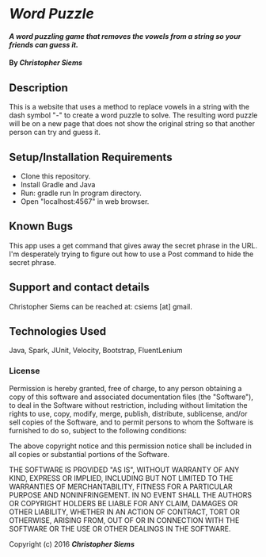 # _Word Puzzle_

#### _A word puzzling game that removes the vowels from a string so your friends can guess it._

#### By _**Christopher Siems**_

## Description

This is a website that uses a method to replace vowels in a string with the dash symbol "-" to create a word puzzle to solve. The resulting word puzzle will be on a new page that does not show the original string so that another person can try and guess it.

## Setup/Installation Requirements

* Clone this repository.
* Install Gradle and Java
* Run:
  gradle run
In program directory.
* Open "localhost:4567" in web browser.

## Known Bugs

This app uses a get command that gives away the secret phrase in the URL. I'm desperately trying to figure out how to use a Post command to hide the secret phrase.

## Support and contact details

Christopher Siems can be reached at: csiems [at] gmail.

## Technologies Used

Java, Spark, JUnit, Velocity, Bootstrap, FluentLenium

### License

Permission is hereby granted, free of charge, to any person obtaining a copy of this software and associated documentation files (the "Software"), to deal in the Software without restriction, including without limitation the rights to use, copy, modify, merge, publish, distribute, sublicense, and/or sell copies of the Software, and to permit persons to whom the Software is furnished to do so, subject to the following conditions:

The above copyright notice and this permission notice shall be included in all copies or substantial portions of the Software.

THE SOFTWARE IS PROVIDED "AS IS", WITHOUT WARRANTY OF ANY KIND, EXPRESS OR IMPLIED, INCLUDING BUT NOT LIMITED TO THE WARRANTIES OF MERCHANTABILITY, FITNESS FOR A PARTICULAR PURPOSE AND NONINFRINGEMENT. IN NO EVENT SHALL THE AUTHORS OR COPYRIGHT HOLDERS BE LIABLE FOR ANY CLAIM, DAMAGES OR OTHER LIABILITY, WHETHER IN AN ACTION OF CONTRACT, TORT OR OTHERWISE, ARISING FROM, OUT OF OR IN CONNECTION WITH THE SOFTWARE OR THE USE OR OTHER DEALINGS IN THE SOFTWARE.

Copyright (c) 2016 **_Christopher Siems_**
